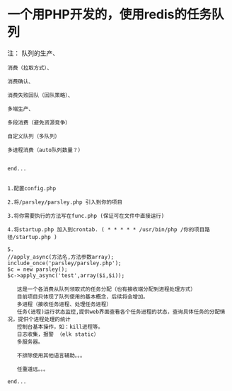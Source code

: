 # 一个用PHP开发的，使用redis的任务队列

注： 队列的生产、
	
	消费（拉取方式）、
	
	消费确认、
	
	消费失败回队（回队策略）、
	
	多端生产、

	多段消费（避免资源竞争）

	自定义队列（多队列）

	多进程消费（auto队列数量？）


	end...


	1.配置config.php

	2.将/parsley/parsley.php 引入到你的项目

	3.将你需要执行的方法写在func.php (保证可在文件中直接运行)

	4.将startup.php 加入到crontab. ( * * * * * /usr/bin/php /你的项目路径/startup.php )

	5.
	//apply_async(方法名,方法参数array);
	include_once('parsley/parsley.php');
	$c = new parsley();
	$c->apply_async('test',array($i,$i));

       这是一个各消费从队列领取式的任务分配（也有接收端分配到进程处理方式）
       目前项目只体现了队列使用的基本概念，后续将会增加。
       多进程（接收任务进程、处理任务进程）
       任务(进程)运行状态监控,提供web界面查看各个任务进程的状态，查询具体任务的分配情况，提供个进程处理的统计
       控制台基本操作，如：kill进程等。
       日志收集，报警 （elk static）
       多服务器。
       
       不排除使用其他语言辅助。。。
       
       任重道远。。。

	end...
